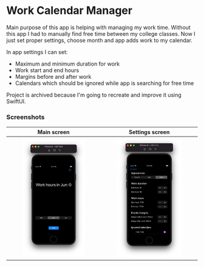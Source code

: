 #  Work Calendar Manager

Main purpose of this app is helping with managing my work time. Without this app I had to manually find free time between my college classes. Now I just set proper settings, choose month and app adds work to my calendar.


In app settings I can set:
- Maximum and minimum duration for work
- Work start and end hours
- Margins before and after work
- Calendars which should be ignored while app is searching for free time

Project is archived because I'm going to recreate and improve it using SwiftUI.

### Screenshots
|Main screen|Settings screen|
|:-------------:|:-------------:|
| <img src=Documentation/mainScreen.png width=70% height=auto />|<img src=Documentation/settingsScreen.png width=70% height=auto />|
